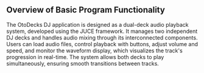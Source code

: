 ## Overview of Basic Program Functionality

The OtoDecks DJ application is designed as a dual-deck audio playback system, developed using the JUCE framework. It manages two independent DJ decks and handles audio mixing through its interconnected components. Users can load audio files, control playback with buttons, adjust volume and speed, and monitor the waveform display, which visualizes the track's progression in real-time. The system allows both decks to play simultaneously, ensuring smooth transitions between tracks.
